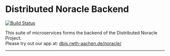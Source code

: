 Distributed Noracle Backend
===================

[![Build Status](https://jenkins.dbis.rwth-aachen.de/job/Distributed-Noracle-Backend/badge/icon)](https://jenkins.dbis.rwth-aachen.de/job/Distributed-Noracle-Backend/)  

This suite of microservices forms the backend of the Distributed Noracle Project.  
Please try out our app at: [dbis.rwth-aachen.de/noracle/](http://dbis.rwth-aachen.de/noracle/)

---------------
